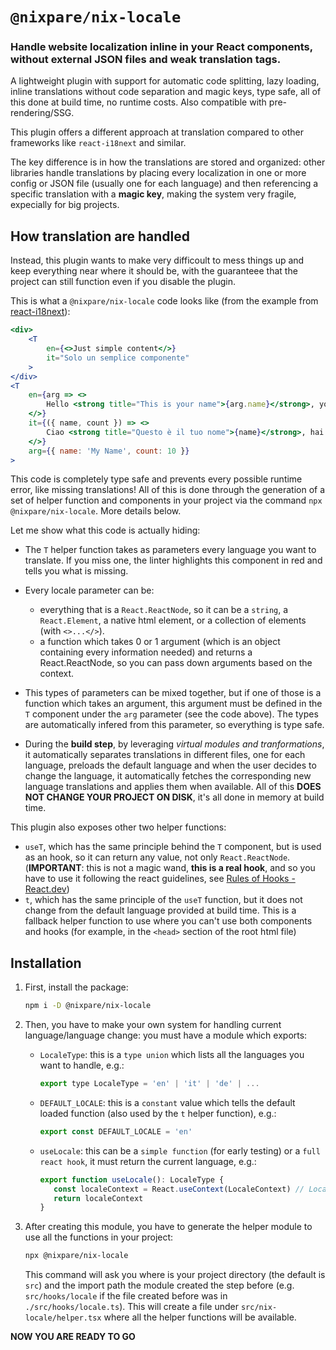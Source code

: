 # `@nixpare/nix-locale`
### Handle website localization inline in your React components, without external JSON files and weak translation tags.

A lightweight plugin with support for automatic code splitting, lazy loading, inline translations without code separation and magic keys, type safe, all of this done at build time, no runtime costs. Also compatible with pre-rendering/SSG.

This plugin offers a different approach at translation compared to other frameworks like `react-i18next` and similar.

The key difference is in how the translations are stored and organized: other libraries handle translations by placing every localization in one or more config or JSON file (usually one for each language) and then referencing a specific translation with a **magic key**, making the system very fragile, expecially for big projects.

## How translation are handled
Instead, this plugin wants to make very difficoult to mess things up and keep everything near where it should be, with the guaranteee that the project can still function even if you disable the plugin.

This is what a `@nixpare/nix-locale` code looks like (from the example from [react-i18next](https://www.npmjs.com/package/react-i18next)):
```jsx
<div>
	<T
		en={<>Just simple content</>}
		it="Solo un semplice componente"
	>
</div>
<T
	en={arg => <>
		Hello <strong title="This is your name">{arg.name}</strong>, you have {arg.count} unread messages. <Link to="/msgs">Go to messages</Link>.
	</>}
	it={({ name, count }) => <>
		Ciao <strong title="Questo è il tuo nome">{name}</strong>, hai {count} messaggi non letti. <Link to="/msgs">Vai ai messaggi</Link>.
	</>}
	arg={{ name: 'My Name', count: 10 }}
>
```
This code is completely type safe and prevents every possible runtime error, like missing translations! All of this is done through the generation of a set of helper function and components in your project via the command `npx @nixpare/nix-locale`. More details below.

Let me show what this code is actually hiding:
+ The `T` helper function takes as parameters every language you want to translate. If you miss one, the linter highlights this component in red and tells you what is missing.

+ Every locale parameter can be:
  + everything that is a `React.ReactNode`, so it can be a `string`, a `React.Element`, a native html element, or a collection of elements (with `<>...</>`).
  + a function which takes 0 or 1 argument (which is an object containing every information needed) and returns a React.ReactNode, so you can pass down arguments based on the context.
  
+ This types of parameters can be mixed together, but if one of those is a function which takes an argument, this argument must be defined in the `T` component under the `arg` parameter (see the code above). The types are automatically infered from this parameter, so everything is type safe.

+ During the **build step**, by leveraging *virtual modules and tranformations*, it automatically separates translations in different files, one for each language, preloads the default language and when the user decides to change the language, it automatically fetches the corresponding new language translations and applies them when available. All of this **DOES NOT CHANGE YOUR PROJECT ON DISK**, it's all done in memory at build time.

This plugin also exposes other two helper functions:
 + `useT`, which has the same principle behind the `T` component, but is used as an hook, so it can return any value, not only `React.ReactNode`. (**IMPORTANT**: this is not a magic wand, **this is a real hook**, and so you have to use it following the react guidelines, see [Rules of Hooks - React.dev](https://react.dev/reference/rules/rules-of-hooks))
 + `t`, which has the same principle of the `useT` function, but it does not change from the default language provided at build time. This is a fallback helper function to use where you can't use both components and hooks (for example, in the `<head>` section of the root html file)

## Installation
1) First, install the package:
   ```sh
   npm i -D @nixpare/nix-locale
   ```

2) Then, you have to make your own system for handling current language/language change: you must have a module which exports:
   + `LocaleType`: this is a `type union` which lists all the languages you want to handle, e.g.:
     ```js
     export type LocaleType = 'en' | 'it' | 'de' | ...
     ```
   
   + `DEFAULT_LOCALE`: this is a `constant` value which tells the default loaded function (also used by the `t` helper function), e.g.:
     ```js
     export const DEFAULT_LOCALE = 'en'
     ```
   
   + `useLocale`: this can be a `simple function` (for early testing) or a `full react hook`, it must return the current language, e.g.:
     ```js
     export function useLocale(): LocaleType {
   	 	const localeContext = React.useContext(LocaleContext) // LocaleContext must be created and implemented by yourself
   	 	return localeContext
     }
     ```
3) After creating this module, you have to generate the helper module to use all the functions in your project:
   ```sh
   npx @nixpare/nix-locale
   ```
   This command will ask you where is your project directory (the default is `src`) and the import path the module created the step before (e.g. `src/hooks/locale` if the file created before was in `./src/hooks/locale.ts`).
   This will create a file under `src/nix-locale/helper.tsx` where all the helper functions will be available.

**NOW YOU ARE READY TO GO**

